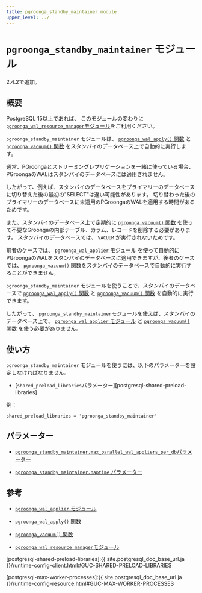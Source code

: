 ```yaml
---
title: pgroonga_standby_maintainer module
upper_level: ../
---
```


# `pgroonga_standby_maintainer` モジュール

2.4.2で追加。

## 概要

PostgreSQL 15以上であれば、
このモジュールの変わりに[`pgroonga_wal_resource_manager`モジュール][pgroonga-wal-resource-manager]をご利用ください。

`pgroonga_standby_maintainer` モジュールは、 [`pgroonga_wal_apply()` 関数][pgroonga-wal-apply] と [`pgroonga_vacuum()` 関数][pgroonga-vacuum] をスタンバイのデータベース上で自動的に実行します。

通常、PGroongaとストリーミングレプリケーションを一緒に使っている場合、PGroongaのWALはスタンバイのデータベースには適用されません。

したがって、例えば、スタンバイのデータベースをプライマリーのデータベースに切り替えた後の最初の"SELECT"は遅い可能性があります。
切り替わった後のプライマリーのデータベースに未適用のPGroongaのWALを適用する時間があるためです。

また、スタンバイのデータベース上で定期的に [`pgroonga_vacuum()` 関数][pgroonga-vacuum] を使って不要なGroongaの内部テーブル、カラム、レコードを削除する必要があります。 スタンバイのデータベースでは、 `VACUUM` が実行されないためです。

前者のケースでは、 [`pgroonga_wal_applier` モジュール][pgroonga-wal-applier] を使って自動的にPGroongaのWALをスタンバイのデータベースに適用できますが、後者のケースでは、 [`pgroonga_vacuum()` 関数][pgroonga-vacuum]をスタンバイのデータベースで自動的に実行することができません。

`pgroonga_standby_maintainer` モジュールを使うことで、スタンバイのデータベースで [`pgroonga_wal_apply()` 関数][pgroonga-wal-apply] と [`pgroonga_vacuum()` 関数][pgroonga-vacuum] を自動的に実行できます。

したがって、 `pgroonga_standby_maintainer`モジュールを使えば、スタンバイのデータベース上で、 [`pgroonga_wal_applier` モジュール][pgroonga-wal-applier] と [`pgroonga_vacuum()` 関数][pgroonga-vacuum] を使う必要がありません。

## 使い方

`pgroonga_standby_maintainer` モジュールを使うには、以下のパラメーターを設定しなければなりません。

  * [`shared_preload_libraries`パラメーター][postgresql-shared-preload-libraries]

例：

```text
shared_preload_libraries = 'pgroonga_standby_maintainer'
```

## パラメーター

  * [`pgroonga_standby_maintainer.max_parallel_wal_appliers_per_db`パラメーター][pgroonga-standby-maintainer-max-parallel-wal-appliers-per-db]

  * [`pgroonga_standby_maintainer.naptime` パラメーター][pgroonga-standby-maintainer-naptime]

## 参考

  * [`pgroonga_wal_applier` モジュール][pgroonga-wal-applier]
  * [`pgroonga_wal_apply()` 関数][pgroonga-wal-apply]
  * [`pgroonga_vacuum()` 関数][pgroonga-vacuum]

  * [`pgroonga_wal_resource_manager`モジュール][pgroonga-wal-resource-manager]

[pgroonga-wal-applier]:./pgroonga-wal-applier.html
[pgroonga-wal-apply]:../functions/pgroonga-wal-apply.html
[pgroonga-vacuum]:../functions/pgroonga-vacuum.html

[postgresql-shared-preload-libraries]:{{ site.postgresql_doc_base_url.ja }}/runtime-config-client.html#GUC-SHARED-PRELOAD-LIBRARIES

[postgresql-max-worker-processes]:{{ site.postgresql_doc_base_url.ja }}/runtime-config-resource.html#GUC-MAX-WORKER-PROCESSES

[pgroonga-standby-maintainer-max-parallel-wal-appliers-per-db]:../parameters/pgroonga-standby-maintainer-max-parallel-wal-appliers-per-db.html
[pgroonga-standby-maintainer-naptime]:../parameters/pgroonga-standby-maintainer-naptime.html

[pgroonga-wal-resource-manager]:../modules/pgroonga-wal-resource-manager.html
